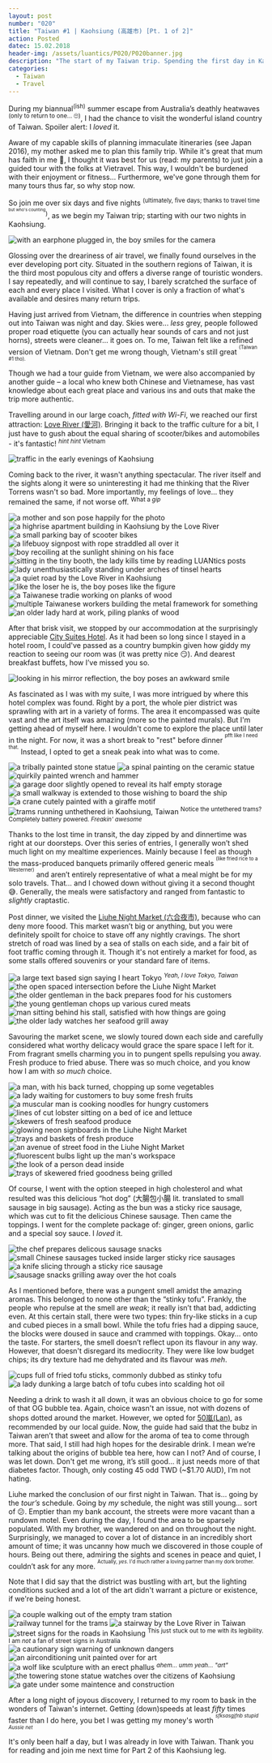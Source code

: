 ```yaml
---
layout: post
number: "020"
title: "Taiwan #1 | Kaohsiung (高雄市) [Pt. 1 of 2]"
action: Posted
datec: 15.02.2018
header-img: /assets/luantics/P020/P020banner.jpg
description: "The start of my Taiwan trip. Spending the first day in Kaohsiung, I visited a few lovely tourist attractions."
categories:
  - Taiwan
  - Travel
---
```


During my biannual<sup>(ish)</sup> summer escape from Australia’s deathly heatwaves <sup>(only to return to one… 🙄)</sup>, I had the chance to visit the wonderful island country of Taiwan. Spoiler alert: I _loved_ it.

Aware of my capable skills of planning immaculate itineraries (see Japan 2016), my mother asked me to plan this family trip. While it's great that mum has faith in me :pray:, I thought it was best for us (read: my parents) to just join a guided tour with the folks at Vietravel. This way, I wouldn't be burdened with their enjoyment or fitness... Furthermore, we've gone through them for many tours thus far, so why stop now.

So join me over six days and five nights <sup>(ultimately, five days; thanks to travel time <sup><sup>but who's counting</sup></sup>)</sup>, as we begin my Taiwan trip; starting with our two nights in Kaohsiung.

<div class="imageset">
	<img src="{{ baseurl }}/assets/luantics/P020/P020TWK01.jpg" alt="with an earphone plugged in, the boy smiles for the camera"/>
</div>

Glossing over the dreariness of air travel, we finally found ourselves in the ever developing port city. Situated in the southern regions of Taiwan, it is the third most populous city and offers a diverse range of touristic wonders. I say repeatedly, and will continue to say, I barely scratched the surface of each and every place I visited. What I cover is only a fraction of what's available and desires many return trips.

Having just arrived from Vietnam, the difference in countries when stepping out into Taiwan was night and day. Skies were... _less_ grey, people followed proper road etiquette (you can actually hear sounds of cars and not just horns), streets were cleaner... it goes on. To me, Taiwan felt like a refined version of Vietnam. Don't get me wrong though, Vietnam's still great <sup><sup>(Taiwan #1 tho).</sup></sup>

Though we had a tour guide from Vietnam, we were also accompanied by another guide – a local who knew both Chinese and Vietnamese, has vast knowledge about each great place and various ins and outs that make the trip more authentic.

Travelling around in our large coach, _fitted with Wi-Fi_, we reached our first attraction: <a href="https://www.google.com.au/maps/place/Love+River/@22.6498503,120.2885585,14z/data=!3m1!4b1!4m5!3m4!1s0x346e04fb21935ccd:0xf44e336c93ecbd!8m2!3d22.6498513!4d120.3060681?hl=en">Love River (愛河)</a>. Bringing it back to the traffic culture for a bit, I just have to gush about the equal sharing of scooter/bikes and automobiles - it's fantastic! <sup>_hint hint_ Vietnam</sup>

<div class="imageset">
	<img src="{{ baseurl }}/assets/luantics/P020/P020TWK21.jpg" alt="traffic in the early evenings of Kaohsiung"/>
</div>

Coming back to the river, it wasn't anything spectacular. The river itself and the sights along it were so uninteresting it had me thinking that the River Torrens wasn't so bad. More importantly, my feelings of love... they remained the same, if not worse off. <sup>What a _gip_</sup>

<div class="imageset">
	<img src="{{ baseurl }}/assets/luantics/P020/P020TWK02.jpg" alt="a mother and son pose happily for the photo"/>
	<img src="{{ baseurl }}/assets/luantics/P020/P020TWK03.jpg" alt="a highrise apartment building in Kaohsiung by the Love River"/>
	<img src="{{ baseurl }}/assets/luantics/P020/P020TWK12.jpg" alt="a small parking bay of scooter bikes"/>
	<img src="{{ baseurl }}/assets/luantics/P020/P020TWK04.jpg" alt="a lifebuoy signpost with rope straddled all over it"/>
	<img src="{{ baseurl }}/assets/luantics/P020/P020TWK05.jpg" alt="boy recoiling at the sunlight shining on his face"/>
	<img src="{{ baseurl }}/assets/luantics/P020/P020TWK13.jpg" alt="sitting in the tiny booth, the lady kills time by reading LUANtics posts"/>
	<img src="{{ baseurl }}/assets/luantics/P020/P020TWK06.jpg" alt="lady unenthusiastically standing under arches of tinsel hearts"/>
	<img src="{{ baseurl }}/assets/luantics/P020/P020TWK07.jpg" alt="a quiet road by the Love River in Kaohsiung"/>
	<img src="{{ baseurl }}/assets/luantics/P020/P020TWK08.jpg" alt="like the loser he is, the boy poses like the figure"/>
	<img src="{{ baseurl }}/assets/luantics/P020/P020TWK09.jpg" alt="a Taiwanese tradie working on planks of wood"/>
	<img src="{{ baseurl }}/assets/luantics/P020/P020TWK10.jpg" alt="multiple Taiwanese workers building the metal framework for something"/>
	<img src="{{ baseurl }}/assets/luantics/P020/P020TWK11.jpg" alt="an older lady hard at work, piling planks of wood"/>
</div>

After that brisk visit, we stopped by our accommodation at the surprisingly appreciable <a href="https://www.google.com.au/maps/place/%E5%9F%8E%E5%B8%82%E5%95%86%E6%97%85%E9%AB%98%E9%9B%84%E7%9C%9F%E6%84%9B%E9%A4%A8/@22.6196941,120.2827364,17z/data=!4m8!1m2!2m1!1scity+suites+near+Kaohsiung+City,+Taiwan!3m4!1s0x346e0479c2e7def5:0xfc0a4466d2a3eb47!8m2!3d22.619169!4d120.2845336?hl=en">City Suites Hotel</a>. As it had been so long since I stayed in a hotel room, I could've passed as a country bumpkin given how giddy my reaction to seeing our room was (it was pretty nice :smirk:). And dearest breakfast buffets, how I’ve missed you so.

<div class="imageset">
	<img src="{{ baseurl }}/assets/luantics/P020/P020TWK15.jpg" alt="looking in his mirror reflection, the boy poses an awkward smile"/>
</div>

As fascinated as I was with my suite, I was more intrigued by where this hotel complex was found. Right by a port, the whole pier district was sprawling with art in a variety of forms. The area it encompassed was quite vast and the art itself was amazing (more so the painted murals). But I'm getting ahead of myself here. I wouldn't come to explore the place until later in the night. For now, it was a short break to "rest" before dinner <sup><sup>pfft like I need that.</sup></sup> Instead, I opted to get a sneak peak into what was to come.

<div class="imageset">
	<div class="row">
		<img src="{{ baseurl }}/assets/luantics/P020/P020TWK16A.jpg" alt="a tribally painted stone statue" class="half"/>
		<img src="{{ baseurl }}/assets/luantics/P020/P020TWK16B.jpg" alt="a spinal painting on the ceramic statue" class="half"/>
	</div>
	<img src="{{ baseurl }}/assets/luantics/P020/P020TWK17.jpg" alt="quirkily painted wrench and hammer"/>
	<img src="{{ baseurl }}/assets/luantics/P020/P020TWK18.jpg" alt="a garage door slightly opened to reveal its half empty storage"/>
	<div class="row">
		<img src="{{ baseurl }}/assets/luantics/P020/P020TWK19A.jpg" alt="a small walkway is extended to those wishing to board the ship" class="half"/>
		<img src="{{ baseurl }}/assets/luantics/P020/P020TWK19B.jpg" alt="a crane cutely painted with a giraffe motif" class="half"/>
	</div>
	<img src="{{ baseurl }}/assets/luantics/P020/P020TWK20.jpg" alt="trams running unthethered in Kaohsiung, Taiwan"/>
	<sup>Notice the untethered trams? Completely battery powered. <em>Freakin' awesome</em></sup>
</div>

Thanks to the lost time in transit, the day zipped by and dinnertime was right at our doorsteps. Over this series of entries, I generally won’t shed much light on my mealtime experiences. Mainly because I feel as though the mass-produced banquets primarily offered generic meals <sup><sup>(like fried rice to a Westerner)</sup></sup> and aren’t entirely representative of what a meal might be for my solo travels. That... and I chowed down without giving it a second thought :sweat_smile:. Generally, the meals were satisfactory and ranged from fantastic to _slightly_ craptastic.

Post dinner, we visited the <a href="https://www.google.com.au/maps/place/Liuhe+Tourist+Night+Market/@22.6321505,120.2970474,17z/data=!4m5!3m4!1s0x346e048bc0d739c7:0xd3e6e842bfa0ecfd!8m2!3d22.6320758!4d120.2991547?hl=en">Liuhe Night Market (六合夜市)</a>, because who can deny more foood. This market wasn’t big or anything, but you were definitely spoilt for choice to stave off any nightly cravings. The short stretch of road was lined by a sea of stalls on each side, and a fair bit of foot traffic coming through it. Though it's not entirely a market for food, as some stalls offered souvenirs or your standard fare of items. 

<div class="imageset">
	<img src="{{ baseurl }}/assets/luantics/P020/P020TWK23.jpg" alt="a large text based sign saying I heart Tokyo"/>
	<em><sup>Yeah, I love Tokyo, Taiwan</sup></em>
	<img src="{{ baseurl }}/assets/luantics/P020/P020TWK24.jpg" alt="the open spaced intersection before the Liuhe Night Market"/>
	<div class="row">
		<img src="{{ baseurl }}/assets/luantics/P020/P020TWK25A.jpg" alt="the older gentleman in the back prepares food for his customers" class="half"/>
		<img src="{{ baseurl }}/assets/luantics/P020/P020TWK25B.jpg" alt="the young gentleman chops up various cured meats" class="half"/>
	</div>
	<img src="{{ baseurl }}/assets/luantics/P020/P020TWK26.jpg" alt="man sitting behind his stall, satisfied with how things are going"/>
	<img src="{{ baseurl }}/assets/luantics/P020/P020TWK27.jpg" alt="the older lady watches her seafood grill away"/>
</div>

Savouring the market scene, we slowly toured down each side and carefully considered what worthy delicacy would grace the spare space I left for it. From fragrant smells charming you in to pungent spells repulsing you away. Fresh produce to fried abuse. There was so much choice, and you know how I am with _so much_ choice. 

<div class="imageset">
	<img src="{{ baseurl }}/assets/luantics/P020/P020TWK28.jpg" alt="a man, with his back turned, chopping up some vegetables"/>
	<img src="{{ baseurl }}/assets/luantics/P020/P020TWK29.jpg" alt="a lady waiting for customers to buy some fresh fruits"/>
	<img src="{{ baseurl }}/assets/luantics/P020/P020TWK30.jpg" alt="a muscular man is cooking noodles for hungry customers"/>
	<div class="row">
		<img src="{{ baseurl }}/assets/luantics/P020/P020TWK31A.jpg" alt="lines of cut lobster sitting on a bed of ice and lettuce" class="half"/>
		<img src="{{ baseurl }}/assets/luantics/P020/P020TWK31B.jpg" alt="skewers of fresh seafood produce" class="half"/>
	</div>
	<img src="{{ baseurl }}/assets/luantics/P020/P020TWK32.jpg" alt="glowing neon signboards in the Liuhe Night Market"/>
	<img src="{{ baseurl }}/assets/luantics/P020/P020TWK36.jpg" alt="trays and baskets of fresh produce"/>
	<img src="{{ baseurl }}/assets/luantics/P020/P020TWK37.jpg" alt="an avenue of street food in the Liuhe Night Market"/>
	<img src="{{ baseurl }}/assets/luantics/P020/P020TWK38.jpg" alt="fluorescent bulbs light up the man's workspace"/>
	<img src="{{ baseurl }}/assets/luantics/P020/P020TWK39.jpg" alt="the look of a person dead inside"/>
	<img src="{{ baseurl }}/assets/luantics/P020/P020TWK40.jpg" alt="trays of skewered fried goodness being grilled"/>
</div>

Of course, I went with the option steeped in high cholesterol and what resulted was this delicious “hot dog” (大腸包小腸 lit. translated to small sausage in big sausage). Acting as the bun was a sticky rice sausage, which was cut to fit the delicious Chinese sausage. Then came the toppings. I went for the complete package of: ginger, green onions, garlic and a special soy sauce. I _loved_ it.

<div class="imageset">
	<img src="{{ baseurl }}/assets/luantics/P020/P020TWK33.jpg" alt="the chef prepares delicous sausage snacks"/>
	<div class="row">
		<img src="{{ baseurl }}/assets/luantics/P020/P020TWK35A.jpg" alt="small Chinese sausages tucked inside larger sticky rice sausages" class="half"/>
		<img src="{{ baseurl }}/assets/luantics/P020/P020TWK35B.jpg" alt="a knife slicing through a sticky rice sausage" class="half"/>
	</div>
	<img src="{{ baseurl }}/assets/luantics/P020/P020TWK34.jpg" alt="sausage snacks grilling away over the hot coals"/>
</div>

As I mentioned before, there was a pungent smell amidst the amazing aromas. This belonged to none other than the “stinky tofu”. Frankly, the people who repulse at the smell are _weak_; it really isn’t that bad, addicting even. At this certain stall, there were two types: thin fry-like sticks in a cup and cubed pieces in a small bowl. While the tofu fries had a dipping sauce, the blocks were doused in sauce and crammed with toppings. Okay... onto the taste. For starters, the smell doesn’t reflect upon its flavour in any way. However, that doesn't disregard its mediocrity. They were like low budget chips; its dry texture had me dehydrated and its flavour was _meh_.

<div class="imageset">
	<img src="{{ baseurl }}/assets/luantics/P020/P020TWK41.jpg" alt="cups full of fried tofu sticks, commonly dubbed as stinky tofu"/>
	<img src="{{ baseurl }}/assets/luantics/P020/P020TWK42.jpg" alt="a lady dunking a large batch of tofu cubes into scalding hot oil"/>
</div>

Needing a drink to wash it all down, it was an obvious choice to go for some of that OG bubble tea. Again, choice wasn't an issue, not with dozens of shops dotted around the market. However, we opted for <a href="https://www.google.com.au/maps/place/50%E5%B5%90%E8%87%AA%E7%AB%8B%E5%85%AD%E5%90%88%E5%BA%97/@22.6322869,120.2971647,18z/data=!4m13!1m7!3m6!1s0x346e0462f87f8611:0x812e3b6912570480!2sLiuhe+2nd+Road,+Kaohsiung+City,+Taiwan!3b1!8m2!3d22.6307272!4d120.2950994!3m4!1s0x346e0489f43447c7:0x1d8b9d9b3ac2ae6!8m2!3d22.6324452!4d120.298577?hl=en">50嵐(Lan)</a>, as recommended by our local guide. Now, the guide had said that the bubz in Taiwan aren’t that sweet and allow for the aroma of tea to come through more. That said, I still had high hopes for the desirable drink. I mean we’re talking about the origins of bubble tea here, how can I not? And of course, I was let down. Don't get me wrong, it’s still good… it just needs more of that diabetes factor. Though, only costing 45 odd TWD (~$1.70 AUD), I’m not hating.

Liuhe marked the conclusion of our first night in Taiwan. That is… going by the _tour’s_ schedule. Going by _my_ schedule, the night was still young... sort of :confused:. Emptier than my bank account, the streets were more vacant than a rundown motel. Even during the day, I found the area to be sparsely populated. With my brother, we wandered on and on throughout the night. Surprisingly, we managed to cover a lot of distance in an incredibly short amount of time; it was uncanny how much we discovered in those couple of hours. Being out there, admiring the sights and scenes in peace and quiet, I couldn’t ask for any more. <sup><sup>Actually, _yes_. I'd much rather a loving partner than my dork brother.</sup></sup>

Note that I did say that the district was bustling with art, but the lighting conditions sucked and a lot of the art didn't warrant a picture or existence, if we're being honest.

<div class="imageset">
	<img src="{{ baseurl }}/assets/luantics/P020/P020TWK43.jpg" alt="a couple walking out of the empty tram station"/>
	<img src="{{ baseurl }}/assets/luantics/P020/P020TWK44.jpg" alt="railway tunnel for the trams"/>
	<img src="{{ baseurl }}/assets/luantics/P020/P020TWK45.jpg" alt="a stairway by the Love River in Taiwan"/>
	<img src="{{ baseurl }}/assets/luantics/P020/P020TWK46.jpg" alt="street signs for the roads in Kaohsiung"/>
	<sup>This just stuck out to me with its legibility. I am <em>not</em> a fan of street signs in Australia</sup>
	<img src="{{ baseurl }}/assets/luantics/P020/P020TWK47.jpg" alt="a cautionary sign warning of unknown dangers"/>
	<img src="{{ baseurl }}/assets/luantics/P020/P020TWK48.jpg" alt="an airconditioning unit painted over for art"/>
	<img src="{{ baseurl }}/assets/luantics/P020/P020TWK49.jpg" alt="a wolf like sculpture with an erect phallus"/>
	<sup><em>ahem... umm yeah... "art"</em></sup>
	<img src="{{ baseurl }}/assets/luantics/P020/P020TWK50.jpg" alt="the towering stone statue watches over the citizens of Kaohsiung"/>
	<img src="{{ baseurl }}/assets/luantics/P020/P020TWK51.jpg" alt="a gate under some maintence and construction"/>
</div>

After a long night of joyous discovery, I returned to my room to bask in the wonders of Taiwan's internet. Getting (down)speeds at least _fifty_ times faster than I do here, you bet I was getting my money's worth <sup><sup>_sfksasgjfnb stupid Aussie net_</sup></sup>

It's only been half a day, but I was already in love with Taiwan. Thank you for reading and join me next time for Part 2 of this Kaohsiung leg.